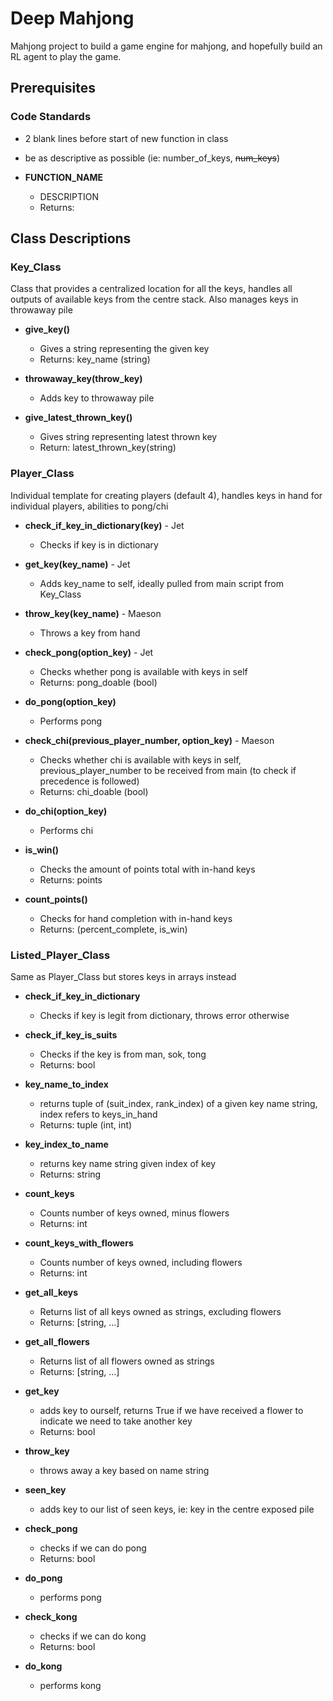 # Deep Mahjong
Mahjong project to build a game engine for mahjong, and hopefully build an RL agent to play the game.

## Prerequisites
### Code Standards
- 2 blank lines before start of new function in class
- be as descriptive as possible (ie: number_of_keys, ~~num_keys~~)

- **FUNCTION_NAME**
    - DESCRIPTION
    - Returns:

## Class Descriptions

### Key_Class
Class that provides a centralized location for all the keys, handles all outputs of available keys from the centre stack. Also manages keys in throwaway pile

- **give_key()**
    - Gives a string representing the given key
    - Returns: key_name (string)

- **throwaway_key(throw_key)**
    - Adds key to throwaway pile

- **give_latest_thrown_key()**
    - Gives string representing latest thrown key
    - Return: latest_thrown_key(string)

### Player_Class
Individual template for creating players (default 4), handles keys in hand for individual players, abilities to pong/chi

- **check_if_key_in_dictionary(key)** - Jet
    - Checks if key is in dictionary

- **get_key(key_name)** - Jet
    - Adds key_name to self, ideally pulled from main script from Key_Class

- **throw_key(key_name)** - Maeson
    - Throws a key from hand

- **check_pong(option_key)** - Jet
    - Checks whether pong is available with keys in self
    - Returns: pong_doable (bool)

- **do_pong(option_key)**
    - Performs pong

- **check_chi(previous_player_number, option_key)** - Maeson
    - Checks whether chi is available with keys in self, previous_player_number to be received from main (to check if precedence is followed)
    - Returns: chi_doable (bool)

- **do_chi(option_key)**
    - Performs chi

- **is_win()**
    - Checks the amount of points total with in-hand keys
    - Returns: points

- **count_points()**
    - Checks for hand completion with in-hand keys
    - Returns: (percent_complete, is_win)


### Listed_Player_Class
Same as Player_Class but stores keys in arrays instead

- **check_if_key_in_dictionary**
    - Checks if key is legit from dictionary, throws error otherwise

- **__check_if_key_is_suits__**
    - Checks if the key is from man, sok, tong
    - Returns: bool

- **key_name_to_index**
    - returns tuple of (suit_index, rank_index) of a given key name string, index refers to keys_in_hand
    - Returns: tuple (int, int)

- **key_index_to_name**
    - returns key name string given index of key
    - Returns: string

- **count_keys**
    - Counts number of keys owned, minus flowers
    - Returns: int

- **count_keys_with_flowers**
    - Counts number of keys owned, including flowers
    - Returns: int

- **get_all_keys**
    - Returns list of all keys owned as strings, excluding flowers
    - Returns: [string, ...]

- **get_all_flowers**
    - Returns list of all flowers owned as strings
    - Returns: [string, ...]

- **get_key**
    - adds key to ourself, returns True if we have received a flower to indicate we need to take another key
    - Returns: bool

- **throw_key**
    - throws away a key based on name string

- **seen_key**
    - adds key to our list of seen keys, ie: key in the centre exposed pile

- **check_pong**
    - checks if we can do pong
    - Returns: bool

- **do_pong**
    - performs pong

- **check_kong**
    - checks if we can do kong
    - Returns: bool

- **do_kong**
    - performs kong